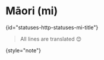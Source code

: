 # Māori (mi)
{id="statuses-http-statuses-mi-title"}



> All lines are translated 😊
>
{style="note"}

